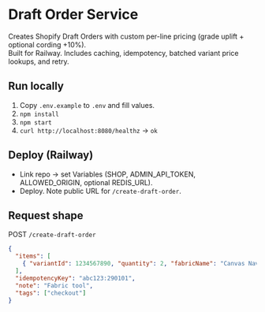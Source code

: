 # Draft Order Service

Creates Shopify Draft Orders with custom per-line pricing (grade uplift + optional cording +10%).  
Built for Railway. Includes caching, idempotency, batched variant price lookups, and retry.

## Run locally
1. Copy `.env.example` to `.env` and fill values.
2. `npm install`
3. `npm start`
4. `curl http://localhost:8080/healthz` → `ok`

## Deploy (Railway)
- Link repo → set Variables (SHOP, ADMIN_API_TOKEN, ALLOWED_ORIGIN, optional REDIS_URL).
- Deploy. Note public URL for `/create-draft-order`.

## Request shape
POST `/create-draft-order`
```json
{
  "items": [
    { "variantId": 1234567890, "quantity": 2, "fabricName": "Canvas Navy", "grade": "B", "cording": true }
  ],
  "idempotencyKey": "abc123:290101",
  "note": "Fabric tool",
  "tags": ["checkout"]
}
